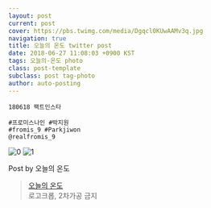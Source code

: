 ```yaml
---
layout: post
current: post
cover: https://pbs.twimg.com/media/Dgqcl0KUwAAMv3q.jpg
navigation: true
title: 오늘의 온도 twitter post
date: 2018-06-27 11:08:03 +0900 KST
tags: 오늘의-온도 photo
class: post-template
subclass: post tag-photo
author: auto-posting
---
```


```  
180618 팩트인스타  
  
#프로미스나인 #박지원  
#fromis_9 #Parkjiwon  
@realfromis_9  

```

![0](https://pbs.twimg.com/media/DgqclFXVAAEx-Y7.jpg)
![1](https://pbs.twimg.com/media/Dgqcl0KUwAAMv3q.jpg)


Post by 오늘의 온도

> [오늘의 온도](https://twitter.com/Temperature_98)  
  로고크롭, 2차가공 금지
